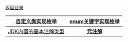 [返回目录](Home.md)

|[自定义类实现枚举](枚举和注解.md)|[enum关键字实现枚举](enum关键字实现枚举.md)|
|:-:|:-:|
|[JDK内置的基本注解类型](JDK内置基本注解.md)|[**元注解**](元注解.md)|